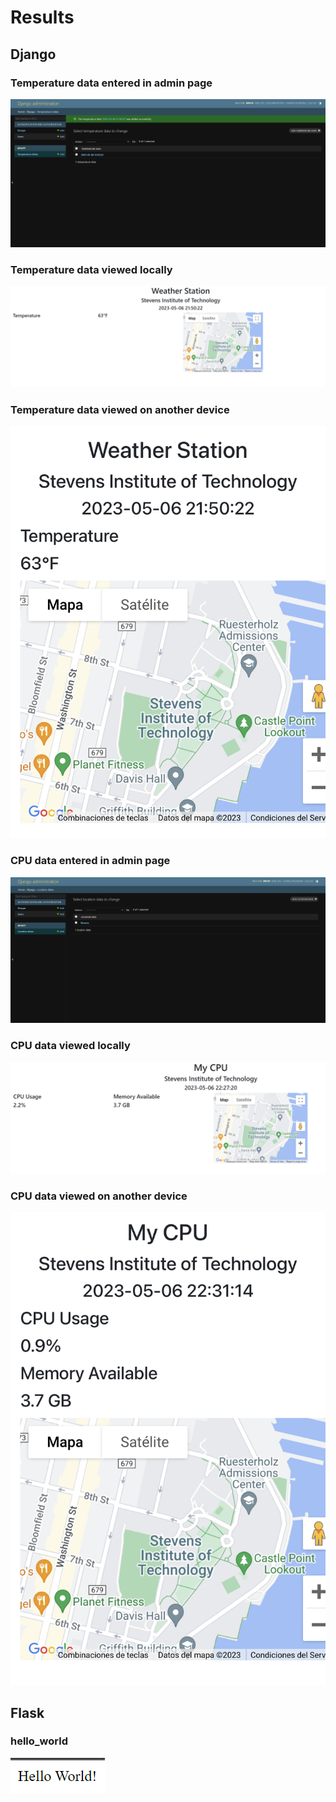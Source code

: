 # Results

## Django

### Temperature data entered in admin page

![](TempDataInput.png)

### Temperature data viewed locally

![](TempDataLocalHost.png)

### Temperature data viewed on another device

![](TempDataOtherDevice.jpeg)

### CPU data entered in admin page

![](CPUDataInput.png)

### CPU data viewed locally

![](CPUDataLocalHost.png)

### CPU data viewed on another device

![](CPUDataOtherDevice1.jpeg)

## Flask

### hello_world

![](FlaskHelloWorld.png)
